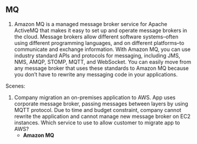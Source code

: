 ## MQ

1. Amazon MQ is a managed message broker service for Apache ActiveMQ that makes it easy to set up and operate message brokers in the cloud. Message brokers allow different software systems–often using different programming languages, and on different platforms–to communicate and exchange information. With Amazon MQ, you can use industry standard APIs and protocols for messaging, including JMS, NMS, AMQP, STOMP, MQTT, and WebSocket. You can easily move from any message broker that uses these standards to Amazon MQ because you don’t have to rewrite any messaging code in your applications.

Scenes:

1. Company migration an on-premises application to AWS. App uses corporate message broker, passing messages between layers by using MQTT protocol. Due to time and budget constraint, company cannot rewrite the application and cannot manage new message broker on EC2 instances. Which service to use to allow customer to migrate app to AWS?
    - **Amazon MQ**


